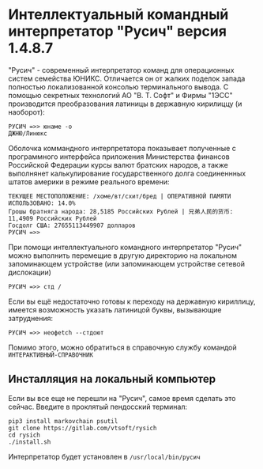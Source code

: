 # Интеллектуальный командный интерпретатор "Русич" версия 1.4.8.7
"Русич" - cовременный интерпретатор команд для операционных систем семейства ЮНИКС. Отличается он от жалких поделок запада полностью локализованной консолью терминального вывода. С помощью секретных технологий АО "В. Т. Софт" и Фирмы "1ЭСС" производится преобразования латиницы в державную кирилиццу (и наоборот):
```
РУСИЧ =>> юнаме -о
ДЖНЮ/Линюкс
```
Оболочка коммандного интерпретатора показывает полученные с программного интерфейса приложения Министерства финансов Российской Федерации курсы валют братских народов, а также выполнянет калькулирование государственного долга соединеннных штатов америки в режиме реального времени:
```
ТЕКУЩЕЕ МЕСТОПОЛОЖЕНИЕ: /хоме/вт/схит/бред | ОПЕРАТИВНОЙ ПАМЯТИ ИСПОЛЬЗОВАНО: 14.0%
Грошы братняга народа: 28,5185 Российских Рублей | 兄弟人民的货币: 11,4909 Российских Рублей
Госдолг США: 27655113449907 долларов
РУСИЧ =>>
```
При помощи интеллектуального командного интерпретатор "Русич" можно выполнить перемещие в другую директорию на локальном запоминающем устройстве (или запоминающем устройстве сетевой дислокации)
```
РУСИЧ =>> стд /
```
Если вы ещё недостаточно готовы к переходу на державную кириллицу, имеется возможность указать латиницой буквы, вызывающие затруднения:
```
РУСИЧ =>> неофеtch --стдоют
```
Помимо этого, можно обратиться в справочную службу командой `ИНТЕРАКТИВНЫЙ-СПРАВОЧНИК`


## Инсталляция на локальный компьютер
Если вы все еще не перешли на "Русич", самое время сделать это сейчас. Введите в проклятый пендосский терминал:
```
pip3 install markovchain psutil
git clone https://gitlab.com/vtsoft/rysich
cd rysich
./install.sh
```

Интерпретатор будет установлен в `/usr/local/bin/русич`